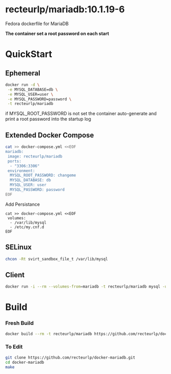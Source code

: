 recteurlp/mariadb:10.1.19-6
===========================

Fedora dockerfile for MariaDB

**The container set a root password on each start**

# QuickStart

## Ephemeral

```bash
docker run -d \
 -e MYSQL_DATABASE=db \
 -e MYSQL_USER=user \
 -e MYSQL_PASSWORD=password \
 -t recteurlp/mariadb
```

if MYSQL_ROOT_PASSWORD is not set the container auto-generate and print a root password into the startup log

## Extended Docker Compose

```bash
cat >> docker-compose.yml <<EOF
mariadb:
 image: recteurlp/mariadb
 ports:
  - "3306:3306"
 environment:
  MYSQL_ROOT_PASSWORD: changeme
  MYSQL_DATABASE: db
  MYSQL_USER: user
  MYSQL_PASSWORD: password
EOF
```

Add Persistance

```
cat >> docker-compose.yml <<EOF
 volumes:
  - /var/lib/mysql
  - /etc/my.cnf.d
EOF
```

## SELinux

```bash
chcon -Rt svirt_sandbox_file_t /var/lib/mysql
```

## Client

```bash
docker run -i --rm --volumes-from=mariadb -t recteurlp/mariadb mysql -u root -p
```

# Build

### Fresh Build

```bash
docker build --rm -t recteurlp/mariadb https://github.com/recteurlp/docker-mariadb.git
```

### To Edit

```bash
git clone https://github.com/recteurlp/docker-mariadb.git
cd docker-mariadb
make
```

